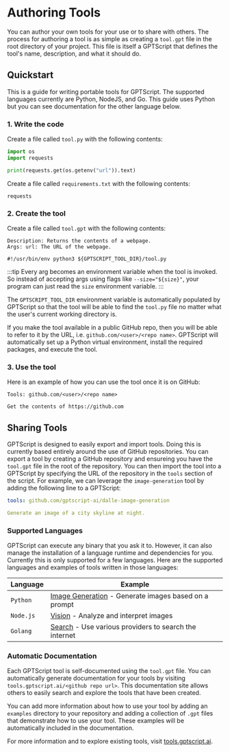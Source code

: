 # Authoring Tools

You can author your own tools for your use or to share with others.
The process for authoring a tool is as simple as creating a `tool.gpt` file in the root directory of your project.
This file is itself a GPTScript that defines the tool's name, description, and what it should do.

## Quickstart

This is a guide for writing portable tools for GPTScript. The supported languages currently are Python, NodeJS, and Go. This guide uses Python but you can see documentation for the other language below.

### 1. Write the code

Create a file called `tool.py` with the following contents:

```python
import os
import requests

print(requests.get(os.getenv("url")).text)
```

Create a file called `requirements.txt` with the following contents:

```
requests
```

### 2. Create the tool

Create a file called `tool.gpt` with the following contents:

```
Description: Returns the contents of a webpage.
Args: url: The URL of the webpage.

#!/usr/bin/env python3 ${GPTSCRIPT_TOOL_DIR}/tool.py
```

:::tip
Every arg becomes an environment variable when the tool is invoked. So instead of accepting args using flags like `--size="${size}"`, your program can just read the `size` environment variable.
:::

The `GPTSCRIPT_TOOL_DIR` environment variable is automatically populated by GPTScript so that the tool
will be able to find the `tool.py` file no matter what the user's current working directory is.

If you make the tool available in a public GitHub repo, then you will be able to refer to it by
the URL, i.e. `github.com/<user>/<repo name>`. GPTScript will automatically set up a Python virtual
environment, install the required packages, and execute the tool.

### 3. Use the tool

Here is an example of how you can use the tool once it is on GitHub:

```
Tools: github.com/<user>/<repo name>

Get the contents of https://github.com
```

## Sharing Tools

GPTScript is designed to easily export and import tools. Doing this is currently based entirely around the use of GitHub repositories. You can export a tool by creating a GitHub repository and ensureing you have the `tool.gpt` file in the root of the repository. You can then import the tool into a GPTScript by specifying the URL of the repository in the `tools` section of the script. For example, we can leverage the `image-generation` tool by adding the following line to a GPTScript:

```yaml
tools: github.com/gptscript-ai/dalle-image-generation

Generate an image of a city skyline at night.
```

### Supported Languages

GPTScript can execute any binary that you ask it to. However, it can also manage the installation of a language runtime and dependencies for you. Currently this is only supported for a few languages. Here are the supported languages and examples of tools written in those languages:

| Language | Example                                                                                                        |
|----------|----------------------------------------------------------------------------------------------------------------|
| `Python`   | [Image Generation](https://github.com/gptscript-ai/dalle-image-generation) - Generate images based on a prompt |
| `Node.js`  | [Vision](https://github.com/gptscript-ai/gpt4-v-vision) - Analyze and interpret images                         |
| `Golang`   | [Search](https://github.com/gptscript-ai/search) - Use various providers to search the internet                |


### Automatic Documentation

Each GPTScript tool is self-documented using the `tool.gpt` file. You can automatically generate documentation for your tools by visiting `tools.gptscript.ai/<github repo url>`. This documentation site allows others to easily search and explore the tools that have been created. 

You can add more information about how to use your tool by adding an `examples` directory to your repository and adding a collection of `.gpt` files that demonstrate how to use your tool. These examples will be automatically included in the documentation.

For more information and to explore existing tools, visit [tools.gptscript.ai](https://tools.gptscript.ai).
